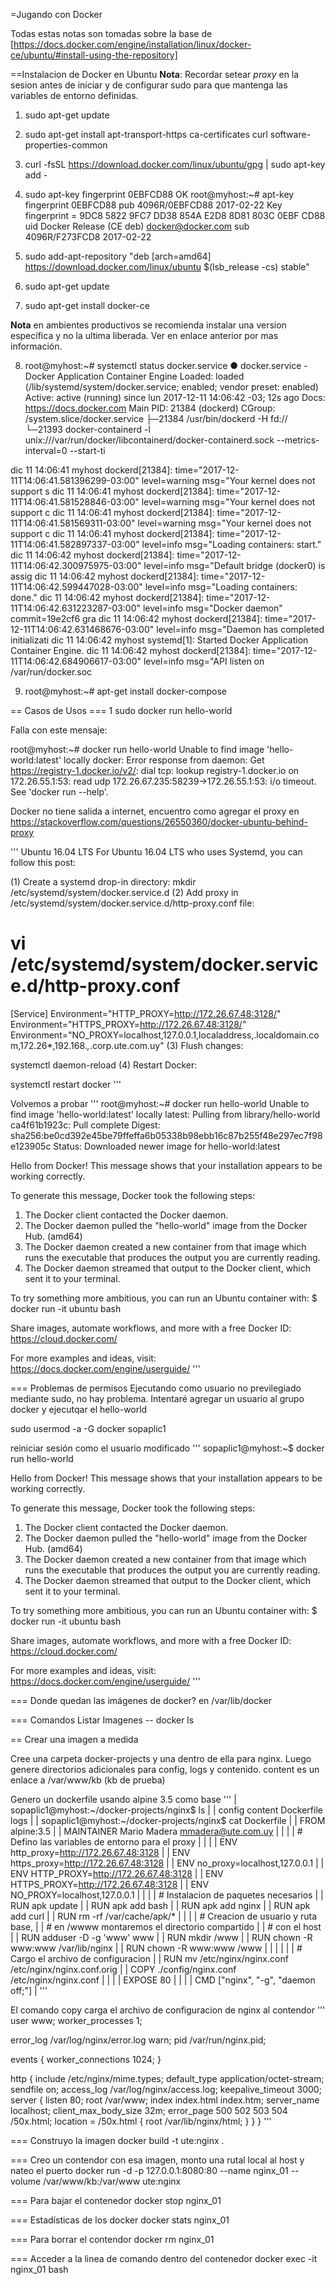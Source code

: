 =Jugando con Docker 

Todas estas notas son tomadas sobre la base de [https://docs.docker.com/engine/installation/linux/docker-ce/ubuntu/#install-using-the-repository]

==Instalacion de Docker en Ubuntu
**Nota**: Recordar setear *proxy* en la sesion antes de iniciar y de configurar sudo para que mantenga las 
          variables de entorno definidas.

1. sudo apt-get update
2. sudo apt-get install apt-transport-https ca-certificates curl software-properties-common
3. curl -fsSL https://download.docker.com/linux/ubuntu/gpg | sudo apt-key add -
4. sudo apt-key fingerprint 0EBFCD88
OK
root@myhost:~# apt-key fingerprint 0EBFCD88
pub   4096R/0EBFCD88 2017-02-22
      Key fingerprint = 9DC8 5822 9FC7 DD38 854A  E2D8 8D81 803C 0EBF CD88
uid                  Docker Release (CE deb) <docker@docker.com>
sub   4096R/F273FCD8 2017-02-22


5. sudo add-apt-repository "deb [arch=amd64] https://download.docker.com/linux/ubuntu $(lsb_release -cs) stable"

6. sudo apt-get update
7. sudo apt-get install docker-ce

**Nota** en ambientes productivos se recomienda instalar una version específica 
         y no la ultima liberada. Ver en enlace anterior por mas información.


8. root@myhost:~# systemctl status docker.service
● docker.service - Docker Application Container Engine
   Loaded: loaded (/lib/systemd/system/docker.service; enabled; vendor preset: enabled)
   Active: active (running) since lun 2017-12-11 14:06:42 -03; 12s ago
     Docs: https://docs.docker.com
 Main PID: 21384 (dockerd)
   CGroup: /system.slice/docker.service
           ├─21384 /usr/bin/dockerd -H fd://
           └─21393 docker-containerd -l unix:///var/run/docker/libcontainerd/docker-containerd.sock --metrics-interval=0 --start-ti

dic 11 14:06:41 myhost dockerd[21384]: time="2017-12-11T14:06:41.581396299-03:00" level=warning msg="Your kernel does not support s
dic 11 14:06:41 myhost dockerd[21384]: time="2017-12-11T14:06:41.581528846-03:00" level=warning msg="Your kernel does not support c
dic 11 14:06:41 myhost dockerd[21384]: time="2017-12-11T14:06:41.581569311-03:00" level=warning msg="Your kernel does not support c
dic 11 14:06:41 myhost dockerd[21384]: time="2017-12-11T14:06:41.582897337-03:00" level=info msg="Loading containers: start."
dic 11 14:06:42 myhost dockerd[21384]: time="2017-12-11T14:06:42.300975975-03:00" level=info msg="Default bridge (docker0) is assig
dic 11 14:06:42 myhost dockerd[21384]: time="2017-12-11T14:06:42.599447028-03:00" level=info msg="Loading containers: done."
dic 11 14:06:42 myhost dockerd[21384]: time="2017-12-11T14:06:42.631223287-03:00" level=info msg="Docker daemon" commit=19e2cf6 gra
dic 11 14:06:42 myhost dockerd[21384]: time="2017-12-11T14:06:42.631468676-03:00" level=info msg="Daemon has completed initializati
dic 11 14:06:42 myhost systemd[1]: Started Docker Application Container Engine.
dic 11 14:06:42 myhost dockerd[21384]: time="2017-12-11T14:06:42.684906617-03:00" level=info msg="API listen on /var/run/docker.soc


9. root@myhost:~# apt-get install docker-compose

== Casos de Usos
=== 1 sudo docker run hello-world

Falla con este mensaje:

root@myhost:~# docker run hello-world
Unable to find image 'hello-world:latest' locally
docker: Error response from daemon: Get https://registry-1.docker.io/v2/: dial tcp: lookup registry-1.docker.io on 172.26.55.1:53: read udp 172.26.67.235:58239->172.26.55.1:53: i/o timeout.
See 'docker run --help'.


Docker no tiene salida a internet, encuentro como agregar el proxy en https://stackoverflow.com/questions/26550360/docker-ubuntu-behind-proxy

'''
Ubuntu 16.04 LTS
For Ubuntu 16.04 LTS who uses Systemd, you can follow this post:

(1) Create a systemd drop-in directory:
mkdir /etc/systemd/system/docker.service.d
(2) Add proxy in /etc/systemd/system/docker.service.d/http-proxy.conf file:

# vi /etc/systemd/system/docker.service.d/http-proxy.conf
[Service]
Environment="HTTP_PROXY=http://172.26.67.48:3128/"
Environment="HTTPS_PROXY=http://172.26.67.48:3128/"
Environment="NO_PROXY=localhost,127.0.0.1,localaddress,.localdomain.com,172.26*,192.168.*,*.corp.ute.com.uy"
(3) Flush changes:

systemctl daemon-reload
(4) Restart Docker:

systemctl restart docker
'''

Volvemos a probar
'''
root@myhost:~# docker run hello-world
Unable to find image 'hello-world:latest' locally
latest: Pulling from library/hello-world
ca4f61b1923c: Pull complete
Digest: sha256:be0cd392e45be79ffeffa6b05338b98ebb16c87b255f48e297ec7f98e123905c
Status: Downloaded newer image for hello-world:latest

Hello from Docker! 
This message shows that your installation appears to be working correctly.

To generate this message, Docker took the following steps:
1. The Docker client contacted the Docker daemon.
2. The Docker daemon pulled the "hello-world" image from the Docker Hub.
   (amd64)
3. The Docker daemon created a new container from that image which runs the
   executable that produces the output you are currently reading.
4. The Docker daemon streamed that output to the Docker client, which sent it
   to your terminal.

To try something more ambitious, you can run an Ubuntu container with:
$ docker run -it ubuntu bash

Share images, automate workflows, and more with a free Docker ID:
https://cloud.docker.com/

For more examples and ideas, visit:
https://docs.docker.com/engine/userguide/
'''

=== Problemas de permisos
Ejecutando como usuario no previlegiado mediante sudo, no hay problema.
Intentaré agregar un usuario al grupo docker y ejecutqar el hello-world

sudo usermod -a -G docker sopaplic1

reiniciar sesión como el usuario modificado
'''
sopaplic1@myhost:~$ docker run hello-world
 
 Hello from Docker!
 This message shows that your installation appears to be working correctly.
 
 To generate this message, Docker took the following steps:
 1. The Docker client contacted the Docker daemon.
 2. The Docker daemon pulled the "hello-world" image from the Docker Hub.
    (amd64)
 3. The Docker daemon created a new container from that image which runs the
    executable that produces the output you are currently reading.
 4. The Docker daemon streamed that output to the Docker client, which sent it
    to your terminal.

To try something more ambitious, you can run an Ubuntu container with:
$ docker run -it ubuntu bash

Share images, automate workflows, and more with a free Docker ID:
https://cloud.docker.com/

For more examples and ideas, visit:
https://docs.docker.com/engine/userguide/
'''

=== Donde quedan las imágenes de docker?
en /var/lib/docker

=== Comandos
Listar Imagenes -- docker ls


== Crear una imagen a medida

Cree una carpeta docker-projects y una dentro de ella para nginx.
Luego genere directorios adicionales para config, logs y contenido.
content es un enlace a /var/www/kb (kb de prueba)

Genero un dockerfile usando alpine 3.5 como base
'''
| sopaplic1@myhost:~/docker-projects/nginx$ ls                |
| config  content  Dockerfile  logs                           |
| sopaplic1@myhost:~/docker-projects/nginx$ cat Dockerfile    |
| FROM alpine:3.5                                             |
| MAINTAINER Mario Madera <mmadera@ute.com.uy>                |
|                                                             |
| # Defino las variables de entorno para el proxy             |
|                                                             |
| ENV http_proxy=http://172.26.67.48:3128                     |
| ENV https_proxy=http://172.26.67.48:3128                    |
| ENV no_proxy=localhost,127.0.0.1                            |
| ENV HTTP_PROXY=http://172.26.67.48:3128                     |
| ENV HTTPS_PROXY=http://172.26.67.48:3128                    |
| ENV NO_PROXY=localhost,127.0.0.1                            |
|                                                             |
| # Instalacion de paquetes necesarios                        |
| RUN apk update                                              |
| RUN apk add bash                                            |
| RUN apk add nginx                                           |
| RUN apk add curl                                            |
| RUN rm -rf  /var/cache/apk/*                                |
|                                                             |
| # Creacion de usuario y ruta base,                          |
| # en /wwww montaremos el directorio compartido              |
| # con el host                                               |
| RUN adduser -D -g 'www' www                                 |
| RUN mkdir /www                                              |
| RUN chown -R www:www /var/lib/nginx                         |
| RUN chown -R www:www /www                                   |
|                                                             |
|                                                             |
| # Cargo el archivo de configuracion                         |
| RUN mv /etc/nginx/nginx.conf /etc/nginx/nginx.conf.orig     |
| COPY ./config/nginx.conf /etc/nginx/nginx.conf              |
|                                                             |
| EXPOSE 80                                                   |
|                                                             |
| CMD ["nginx", "-g", "daemon off;"]                          |
'''

El comando copy carga el archivo de configuracion de nginx al contendor
'''
user                            www;
worker_processes                1;

error_log                       /var/log/nginx/error.log warn;
pid                             /var/run/nginx.pid;

events {
    worker_connections          1024;
    }

http {
    include                     /etc/nginx/mime.types;
    default_type                application/octet-stream;
    sendfile                    on;
    access_log                  /var/log/nginx/access.log;
    keepalive_timeout           3000;
    server {
        listen                  80;
        root                    /var/www;
        index                   index.html index.htm;
        server_name             localhost;
        client_max_body_size    32m;
        error_page              500 502 503 504  /50x.html;
        location = /50x.html {
              root              /var/lib/nginx/html;
        }
    }
}
'''

=== Construyo la imagen
    docker build -t ute:nginx .

=== Creo un contendor con esa imagen, monto una rutal local al host y nateo el puerto
    docker run -d -p 127.0.0.1:8080:80 --name nginx_01 --volume /var/www/kb:/var/www ute:nginx    
    
=== Para bajar el contenedor
    docker stop nginx_01
    
=== Estadísticas de los docker 
    docker stats nginx_01    
    
=== Para borrar el contendor
    docker rm nginx_01
        
=== Acceder a la linea de comando dentro del contenedor
    docker exec -it nginx_01 bash


